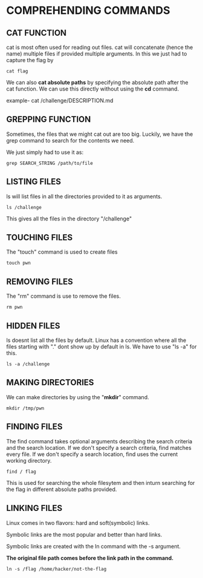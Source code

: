 # COMPREHENDING COMMANDS

## CAT FUNCTION 

cat is most often used for reading out files. cat will concatenate (hence the name) multiple files if provided multiple arguments.
In this we just had to capture the flag by

```cat flag```

We can also **cat absolute paths** by specifying the absolute path after the cat function. We can use this directly without using the **cd** command.

example- cat /challenge/DESCRIPTION.md

## GREPPING FUNCTION

Sometimes, the files that we might cat out are too big. Luckily, we have the grep command to search for the contents we need.

We just simply had to use it as:

```grep SEARCH_STRING /path/to/file```

## LISTING FILES 

ls will list files in all the directories provided to it as arguments.

```ls /challenge```

This gives all the files in the directory "/challenge"

## TOUCHING FILES 

The "touch" command is used to create files 

```touch pwn```

## REMOVING FILES 

The "rm" command is use to remove the files.

```rm pwn```

## HIDDEN FILES 

ls doesnt list all the files by default. Linux has a convention where all the files starting with "." dont show up by default in ls.
We have to use "ls -a" for this.

```ls -a /challenge```

## MAKING DIRECTORIES 

We can make directories by using the "**mkdir**" command.

```mkdir /tmp/pwn```

## FINDING FILES 

The find command takes optional arguments describing the search criteria and the search location. If we don't 
specify a search criteria, find matches every file. If we don't specify a search location, find uses the 
current working directory.

```find / flag```

This is used for searching the whole filesytem and then inturn searching for the flag in different absolute paths provided.

## LINKING FILES 

Linux comes in two flavors: hard and soft(symbolic) links.

Symbolic links are the most popular and better than hard links.

Symbolic links are created with the ln command with the -s argument. 

**The original file path comes before the link path in the command.**

```ln -s /flag /home/hacker/not-the-flag```




